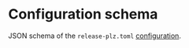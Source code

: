 # Configuration schema

JSON schema of the `release-plz.toml`
[configuration](https://release-plz.dev/docs/config).
